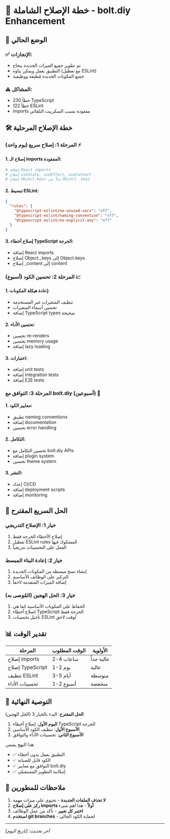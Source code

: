 # 🔧 خطة الإصلاح الشاملة - bolt.diy Enhancement

## 🎯 الوضع الحالي

### ✅ الإنجازات:
- تم تطوير جميع الميزات الجديدة بنجاح
- التطبيق يعمل ويمكن بناؤه (مع تعطيل ESLint)
- جميع المكونات الجديدة مُطبقة ووظيفية

### ⚠️ المشاكل:
- 230 خطأ TypeScript
- 122 خطأ ESLint  
- imports مفقودة بسبب السكريبت التلقائي

## 🛠️ خطة الإصلاح المرحلية

### المرحلة 1: إصلاح سريع (يوم واحد) ⚡

#### 1. إصلاح الـ imports المفقودة:
```bash
# إضافة React imports
# إصلاح useState, useEffect, useContext
# إصلاح Object.keys بدلاً من Object._keys
```

#### 2. تبسيط ESLint:
```json
{
  "rules": {
    "@typescript-eslint/no-unused-vars": "off",
    "@typescript-eslint/naming-convention": "off",
    "@typescript-eslint/no-explicit-any": "off"
  }
}
```

#### 3. إصلاح أخطاء TypeScript الحرجة:
- إضافة React imports
- إصلاح Object._keys إلى Object.keys
- إصلاح _content إلى content

### المرحلة 2: تحسين الكود (أسبوع) 📈

#### 1. إعادة هيكلة المكونات:
- تنظيف المتغيرات غير المستخدمة
- تحسين أسماء المتغيرات
- إضافة TypeScript types صحيحة

#### 2. تحسين الأداء:
- تحسين re-renders
- تحسين memory usage
- إضافة lazy loading

#### 3. اختبارات:
- إضافة unit tests
- إضافة integration tests
- إضافة E2E tests

### المرحلة 3: التوافق مع bolt.diy (أسبوعين) 🎯

#### 1. معايير الكود:
- تطبيق naming conventions
- إضافة documentation
- تحسين error handling

#### 2. التكامل:
- تحسين التكامل مع bolt.diy APIs
- إضافة plugin system
- تحسين theme system

#### 3. النشر:
- إعداد CI/CD
- إضافة deployment scripts
- إضافة monitoring

## 🚀 الحل السريع المقترح

### خيار 1: الإصلاح التدريجي
1. إصلاح الأخطاء الحرجة فقط
2. تعطيل ESLint rules المشكوك فيها
3. العمل على التحسينات تدريجياً

### خيار 2: إعادة البناء المبسط
1. إنشاء نسخ مبسطة من المكونات الجديدة
2. التركيز على الوظائف الأساسية
3. إضافة الميزات المتقدمة لاحقاً

### خيار 3: الحل الهجين (المُوصى به)
1. الحفاظ على المكونات الأساسية كما هي
2. إصلاح أخطاء TypeScript الحرجة فقط
3. تأجيل تحسينات ESLint لوقت لاحق

## 📊 تقدير الوقت

| المرحلة | الوقت المطلوب | الأولوية |
|---------|---------------|----------|
| إصلاح imports | 2-4 ساعات | عالية جداً |
| إصلاح TypeScript | 1-2 يوم | عالية |
| تنظيف ESLint | 3-5 أيام | متوسطة |
| تحسينات الأداء | 1-2 أسبوع | منخفضة |

## 🎯 التوصية النهائية

**الحل المقترح**: البدء بالخيار 3 (الحل الهجين)

1. **اليوم الأول**: إصلاح أخطاء TypeScript الحرجة
2. **الأسبوع الأول**: تنظيف الكود الأساسي
3. **الأسبوع الثاني**: تحسينات الأداء والتوافق

هذا النهج يضمن:
- ✅ التطبيق يعمل بدون أخطاء
- ✅ الكود قابل للصيانة
- ✅ التوافق مع معايير bolt.diy
- ✅ إمكانية التطوير المستقبلي

## 📝 ملاحظات للمطورين

1. **لا تحذف الملفات الجديدة** - تحتوي على ميزات مهمة
2. **ركز على إصلاح imports أولاً** - هذا أهم شيء
3. **اختبر كل تغيير** - تأكد من عمل الوظائف
4. **استخدم git branches** - لحماية الكود الحالي

---

*آخر تحديث: [تاريخ اليوم]*
